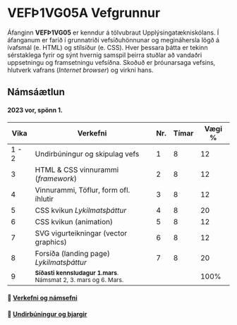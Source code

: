 # VEFÞ1VG05A Vefgrunnur

Áfanginn **VEFÞ1VG05** er kenndur á tölvubraut Upplýsingatækniskólans. Í áfanganum er farið í grunnatriði vefsíðuhönnunar og megináhersla lögð á ívafsmál (e. HTML) og stílsíður (e. CSS). Hver þessara þátta er tekinn sérstaklega fyrir og sýnt hvernig samspil þeirra stuðlar að vandaðri uppsetningu og framsetningu vefsíðna. Skoðuð er þróunarsaga vefsins, hlutverk vafrans (_Internet browser_) og virkni hans.

## Námsáætlun

#### 2023 vor, spönn 1. 

| Vika  | Verkefni  | Nr. | Tímar | Vægi % |
|---|---|---|---|---|
| 1 - 2  | Undirbúningur og skipulag vefs  | 1  | 8 | 12 |
| 3  | HTML & CSS vinnurammi (_framework_)  | 2 | 8  | 12 |
| 4  | Vinnurammi, Töflur, form ofl. íhlutir | 3  | 8 | 12 |
| 5  | CSS kvikun _Lykilmatsþáttur_ | 4  | 8  | 20 |
| 6  | CSS kvikun (animation) | 5  | 8 | 12  |
| 7  | SVG vigurteikningar (vector graphics)| 6  | 8 | 12 |
| 8  | Forsíða (landing page) _Lykilmatsþáttur_ | 7 | 8 | 20 |
| 9  | <sub>**Síðasti  kennsludagur 1.mars**. <br> Námsmat 2, 3. mars og 6. Mars.</sub> |  |  | 100%  |

#### 🧙 [Verkefni og námsefni](https://github.com/vefhonnun/23-Verkefni-s1/)
#### 👋 [Undirbúningur og bjargir](https://github.com/vefhonnun/23-Verkefni-s1/wiki)


